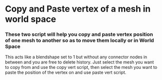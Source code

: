 # Copy and Paste vertex of a mesh in world space
### These two script will help you copy and paste vertex position of one mesh to another so as to move them locally or in World Space
 
This acts like a blendshape set to 1 but without any connector nodes in between and you are free to delete history.
Just select the mesh you want to copy from and use the copy vert script, then select the mesh you want to paste the position of the vertex on and use paste vert script.
